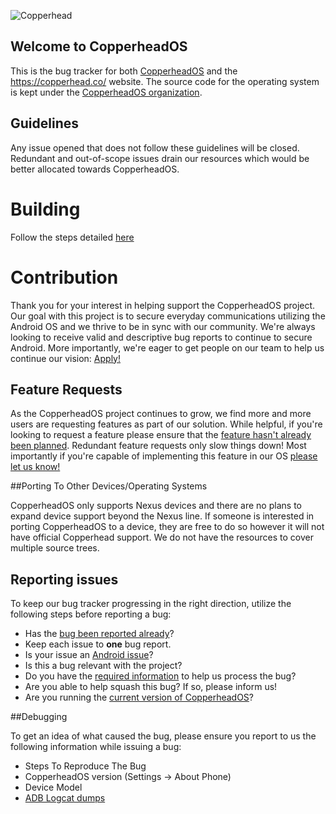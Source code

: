 ![Copperhead](https://copperhead.co/assets/logo_icon.png)

## Welcome to CopperheadOS

This is the bug tracker for both [CopperheadOS](https://copperhead.co/android/) and the
https://copperhead.co/ website. The source code for the operating system is kept under the
[CopperheadOS organization](https://github.com/copperheados).

## Guidelines
Any issue opened that does not follow these guidelines
will be closed. Redundant and out-of-scope issues drain our resources
which would be better allocated towards CopperheadOS.

# Building

Follow the steps detailed [here](https://copperhead.co/android/docs/building)

# Contribution

Thank you for your interest in helping support the CopperheadOS project. Our goal with this project is to secure everyday communications utilizing the Android OS and we thrive to be in sync with our community. We're
always looking to receive valid and descriptive bug reports to continue to secure Android. More importantly, we're eager to get people on our team to help us continue our vision: [Apply!](mailto:team@copperhead.co)

## Feature Requests

As the CopperheadOS project continues to grow, we find more and more users are requesting features as part of our solution. While helpful, if you're looking to request a feature please ensure
that the [feature hasn't already been planned](https://github.com/copperhead/bugtracker/labels/enhancement). Redundant feature requests only slow things down! Most importantly if you're capable of implementing
this feature in our OS [please let us know!](mailto:team@copperhead.co)

##<a name="Porting">Porting To Other Devices/Operating Systems</a>

CopperheadOS only supports Nexus devices and
there are no plans to expand device support beyond the Nexus line.
If someone is interested in porting CopperheadOS to a device, they are free to do so however
it will not have official Copperhead support. We do not have the resources to cover multiple source trees.

## Reporting issues

To keep our bug tracker progressing in the right direction, utilize the following steps before reporting a bug:

* Has the [bug been reported already](https://github.com/copperhead/bugtracker/search?utf8=%E2%9C%93&q=relevant+bug&type=Code)?
* Keep each issue to **one** bug report.
* Is your issue an [Android issue](https://code.google.com/p/android/issues/list)?
* Is this a bug relevant with the project?
* Do you have the [required information](#Debugging) to help us process the bug?
* Are you able to help squash this bug? If so, please inform us!
* Are you running the [current version of CopperheadOS](https://copperhead.co/android/downloads)?

##<a name="Debugging">Debugging</a>

To get an idea of what caused the bug, please ensure you report to us the following information while issuing a bug:
* Steps To Reproduce The Bug
* CopperheadOS version (Settings -> About Phone)
* Device Model
* [ADB Logcat dumps](https://f-droid.org/wiki/page/Getting_logcat_messages_after_crash)
